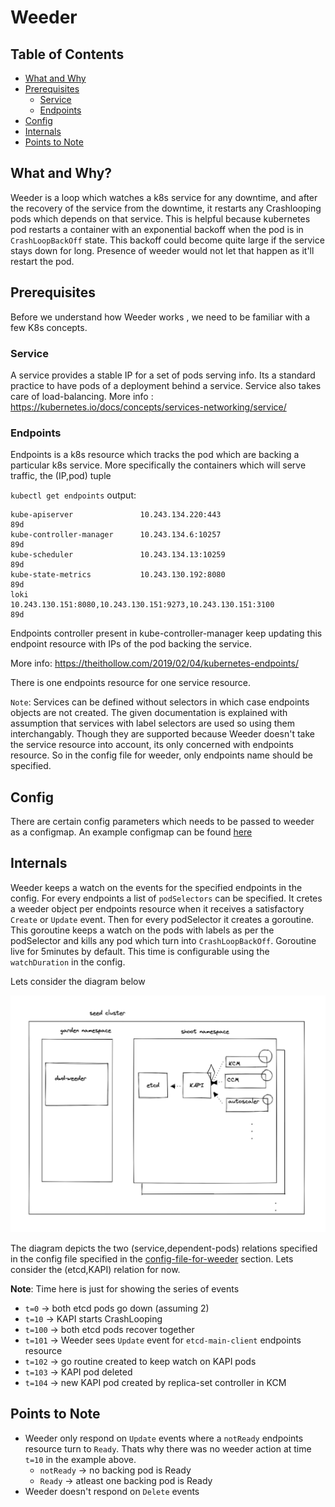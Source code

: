 # Weeder

## Table of Contents
  - [What and Why](#what-and-why)
  - [Prerequisites](#prerequisites)
    - [Service](#service)
    - [Endpoints](#endpoints)
  - [Config](#config)
  - [Internals](#internals)
  - [Points to Note](#points-to-note)

## What and Why? 

Weeder is a loop which watches a k8s service for any downtime, and after the recovery of the service from the downtime, it restarts any Crashlooping pods which depends on that service.
This is helpful because kubernetes pod restarts a container with an exponential backoff when the pod is in `CrashLoopBackOff` state. This backoff could become quite large if the service stays down for long. Presence of weeder would not let that happen as it'll restart the pod.

## Prerequisites

Before we understand how Weeder works , we need to be familiar with a few K8s concepts. 
### Service

A service provides a stable IP for a set of pods serving info. Its a standard practice to have pods of a deployment behind a service. Service also takes care of load-balancing.
More info : https://kubernetes.io/docs/concepts/services-networking/service/

### Endpoints

Endpoints is a k8s resource which tracks the pod which are backing a particular k8s service. More specifically the containers which will serve traffic, the (IP,pod) tuple

`kubectl get endpoints` output:

```
kube-apiserver               10.243.134.220:443                                                       89d
kube-controller-manager      10.243.134.6:10257                                                       89d
kube-scheduler               10.243.134.13:10259                                                      89d
kube-state-metrics           10.243.130.192:8080                                                      89d
loki                         10.243.130.151:8080,10.243.130.151:9273,10.243.130.151:3100              89d
```
Endpoints controller present in kube-controller-manager keep updating this endpoint resource with IPs of the pod backing the service.

More info: https://theithollow.com/2019/02/04/kubernetes-endpoints/

There is one endpoints resource for one service resource. 

`Note`: Services can be defined without selectors in which case endpoints objects are not created. The given documentation is explained with assumption that services with label selectors are used so using them interchangably. Though they are supported because Weeder doesn't take the service resource into account, its only concerned with endpoints resource. So in the config file for weeder, only endpoints name should be specified.

## Config

There are certain config parameters which needs to be passed to weeder as a configmap. An example configmap can be found [here](../../example/04-dwd-prober-configmap.yaml)

## Internals

Weeder keeps a watch on the events for the specified endpoints in the config. For every endpoints a list of `podSelectors` can be specified. It cretes a weeder object per endpoints resource when it receives a satisfactory `Create` or `Update` event. Then for every podSelector it creates a goroutine. This goroutine keeps a watch on the pods with labels as per the podSelector and kills any pod which turn into `CrashLoopBackOff`. Goroutine live for 5minutes by default. This time is configurable using the `watchDuration` in the config.

Lets consider the diagram below

![Weeder example](content/weeder-concept-example.png)

The diagram depicts the two (service,dependent-pods) relations specified in the config file specified in the [config-file-for-weeder](#config) section. Lets consider the (etcd,KAPI) relation for now.</br>

**Note**: Time here is just for showing the series of events

* `t=0` -> both etcd pods go down (assuming 2)
* `t=10` -> KAPI starts CrashLooping
* `t=100` -> both etcd pods recover together
* `t=101` -> Weeder sees `Update` event for `etcd-main-client` endpoints resource
* `t=102` -> go routine created to keep watch on KAPI pods
* `t=103` -> KAPI pod deleted
* `t=104` -> new KAPI pod created by replica-set controller in KCM


## Points to Note

* Weeder only respond on `Update` events where a `notReady` endpoints resource turn to `Ready`. Thats why there was no weeder action at time `t=10` in the example above.
  * `notReady` -> no backing pod is Ready
  * `Ready`    -> atleast one backing pod is Ready
* Weeder doesn't respond on `Delete` events


